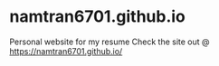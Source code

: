 # namtran6701.github.io
Personal website for my resume
Check the site out @ https://namtran6701.github.io/

